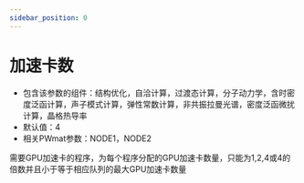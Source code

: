 ```yaml
---
sidebar_position: 0
---
```


# 加速卡数

- 包含该参数的组件：结构优化，自洽计算，过渡态计算，分子动力学，含时密度泛函计算，声子模式计算，弹性常数计算，非共振拉曼光谱，密度泛函微扰计算，晶格热导率
- 默认值：4
- 相关PWmat参数：NODE1，NODE2

需要GPU加速卡的程序，为每个程序分配的GPU加速卡数量，只能为1,2,4或4的倍数并且小于等于相应队列的最大GPU加速卡数量